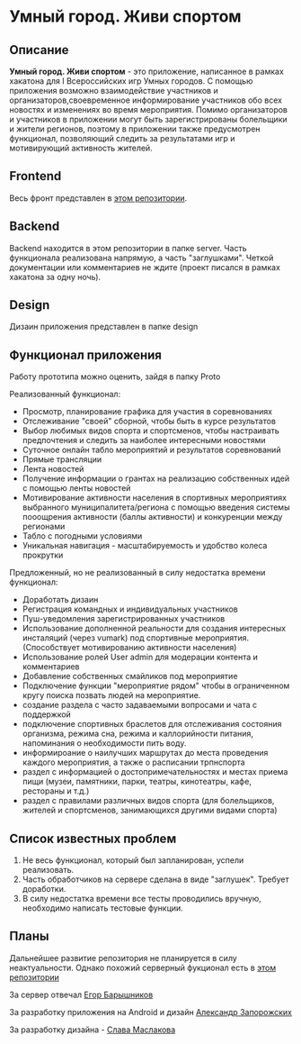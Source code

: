 # **Умный город. Живи спортом**

## Описание
__Умный город. Живи спортом__ - это приложение, написанное в рамках хакатона для I Всероссийских игр Умных городов. С помощью приложения возможно взаимодействие участников и организаторов,своевременное информирование участников обо всех новостях и изменениях во время мероприятия. Помимо организаторов и участников в приложении могут быть зарегистрированы болельщики и жители регионов, поэтому в приложении также предусмотрен функционал, позволяющий следить за результатами игр и мотивирующий активность жителей. 

## Frontend
Весь фронт представлен в [этом репозитории](https://github.com/MrApple100/UmniyGorodHach). 

## Backend
Backend находится в этом репозитории в папке server. Часть функционала реализована напрямую, а часть "заглушками". Четкой документации или комментариев не ждите (проект писался в рамках хакатона за одну ночь).

## Design
Дизаин приложения представлен в папке design

## Функционал приложения

Работу прототипа можно оценить, зайдя в папку Proto

Реализованный функционал:
- Просмотр, планирование графика для участия в соревнованиях
- Отслеживание "своей" сборной, чтобы быть в курсе результатов
- Выбор любимых видов спорта и спортсменов, чтобы настраивать предпочтения и следить за наиболее интересными новостями
- Суточное онлайн табло мероприятий и результатов соревнований
- Прямые трансляции
- Лента новостей
- Получение информации о грантах на реализацию собственных идей с помощью ленты новостей
- Мотивирование активности населения в спортивных мероприятиях выбранного муниципалитета/региона с помощью введения системы пооощрения активности (баллы активности) и конкуренции между регионами
- Табло с погодными условиями
- Уникальная навигация - масштабируемость и удобство колеса прокрутки

Предложенный, но не реализованный в силу недостатка времени функционал:
- Доработать дизаин
- Регистрация командных и индивидуальных участников
- Пуш-уведомления зарегистрированных участников 
- Использование дополненной реальности для создания интересных инсталяций (через vumark) под спортивные мероприятия.(Способствует мотивированию активности населения)
- Использование ролей User admin для модерации контента и комментариев
- Добавление собственных смайликов под мероприятие
- Подключение функции "мероприятие рядом" чтобы в ограниченном кругу поиска позвать людей на мероприятие. 
- создание раздела с часто задаваемыми вопросами и чата с поддержкой 
- подключение спортивных браслетов для отслеживания состояния организма, режима сна, режима и каллорийности питания, напоминания о необходимости пить воду. 
- информироание о наилучших маршрутах до  места проведения каждого мероприятия, а также о расписании  трпнспорта
- раздел с информацией о достопримечательностях и местах приема пищи (музеи, памятники, парки, театры, кинотеатры, кафе, рестораны и т.д.)
- раздел с правилами различных видов спорта (для болельщиков, жителей и спортсменов, занимающихся другими видами спорта)

## Список известных проблем
1. Не весь функционал, который был запланирован, успели реализовать.
2. Часть обработчиков на сервере сделана в виде "заглушек". Требует доработки.
3. В силу недостатка времени все тесты проводились вручную, необходимо написать тестовые функции.

## Планы
Дальнейшее развитие репозитория не планируется в силу неактуальности. Однако похожий серверный фукционал есть в [этом репозитории](https://github.com/Gugush284/REST-API)


За сервер отвечал [Егор Барышников](https://github.com/Gugush284)

За разработку приложения на Android и дизайн [Александр Запорожских](https://github.com/MrApple100)

За разработку дизайна - [Слава Маслакова](https://github.com/shekosaurus)
